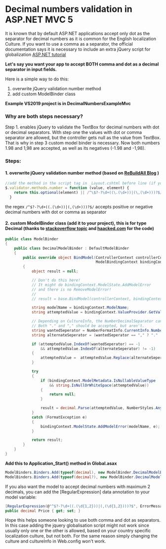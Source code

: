 # Decimal numbers validation in ASP.NET MVC 5

It is known that by default ASP.NET applications accept only dot as the separator for decimal numbers as it is common for the English localization Culture. If you want to use a comma as a separator, the official documentation says it is necessary to include an extra jQuery script for globalization [ASP.NET tutorial](https://docs.microsoft.com/en-us/aspnet/mvc/overview/getting-started/introduction/examining-the-edit-methods-and-edit-view#jquery-validation-for-non-english-locales)

**Let's say you want your app to accept BOTH comma and dot as a decimal separator in input fields.**

Here is a simple way to do this:

1. overwrite jQuery validation number method
2. add custom ModelBinder class

**Example VS2019 project is in DecimalNumbersExampleMvc**

### Why are both steps necessary? 
Step 1. enables jQuery to validate the TextBox for decimal numbers with dot or decimal separators. With step one the values with dot or comma separator are allowed, but the controller gets null as the value from TextBox. That is why in step 3 custom model binder is necessary. Now both numbers 1.98 and 1,98 are accepted, as well as its negatives (-1.98 and -1,98).

### Steps:

#### 1. overwrite jQuery validation number method (based on [ReBuildAll Blog](http://blog.rebuildall.net/2011/03/02/jQuery_validate_and_the_comma_decimal_separator) )

```javascript
//add the method in the script tag in _Layout.cshtml before line (if you have it) //$(document).ready(){}
$.validator.methods.number = function (value, element) {
    return this.optional(element) || /^\$?-?\d+((\.(\d+))|(\,(\d+)))?$/.test(value); 
  } 
```
the regex `/^$?-?\d+((.(\d+))|(,(\d+)))?$/` accepts positive or negative decimal numbers with dot or comma as separator

#### 2. custom ModelBinder class (add it to your project), this is for type Decimal (thanks to [stackoverflow topic](https://stackoverflow.com/questions/25849160/decimal-numbers-in-asp-net-mvc-5-app#25862916) and [haacked.com](https://haacked.com/archive/2011/03/19/fixing-binding-to-decimals.aspx/) for the code)

```C#
public class ModelBinder
{
    public class DecimalModelBinder : DefaultModelBinder
    {
        public override object BindModel(ControllerContext controllerContext,
                                         ModelBindingContext bindingContext)
        {
            object result = null;

            // Don't do this here!
            // It might do bindingContext.ModelState.AddModelError
            // and there is no RemoveModelError!
            // 
            // result = base.BindModel(controllerContext, bindingContext);

            string modelName = bindingContext.ModelName;
            string attemptedValue = bindingContext.ValueProvider.GetValue(modelName).AttemptedValue;

            // Depending on CultureInfo, the NumberDecimalSeparator can be "," or "."
            // Both "." and "," should be accepted, but aren't.
            string wantedSeperator = NumberFormatInfo.CurrentInfo.NumberDecimalSeparator;
            string alternateSeperator = (wantedSeperator == "," ? "." : ",");

            if (attemptedValue.IndexOf(wantedSeperator) == -1
                && attemptedValue.IndexOf(alternateSeperator) != -1)
            {
                attemptedValue =  attemptedValue.Replace(alternateSeperator, wantedSeperator);
            }

            try
            {
                if (bindingContext.ModelMetadata.IsNullableValueType
                    && string.IsNullOrWhiteSpace(attemptedValue))
                {
                    return null;
                }

                result = decimal.Parse(attemptedValue, NumberStyles.Any);
            }
            catch (FormatException e)
            {
                bindingContext.ModelState.AddModelError(modelName, e);
            }

            return result;
        }
    }
}
```

**Add this to Application_Start() method in Global.asax**
```c#
ModelBinders.Binders.Add(typeof(decimal), new ModelBinder.DecimalModelBinder());
ModelBinders.Binders.Add(typeof(decimal?), new ModelBinder.DecimalModelBinder());
```

If you also want the model to accept decimal numbers with maximum 2 decimals, you can add
the [RegularExpression] data annotation to your model variable:
```c#
[RegularExpression(@"^$?-?\d+((.(\d{1,2}))|(,(\d{1,2})))?$", ErrorMessage = "Max two numbers after decimal separator accepted.")]
public decimal Price { get; set; }
```
 
Hope this helps someone looking to use both comma and dot as separators. In this case adding the jquery globalisation script might not work since usually only one or the other is allowed, based on your country specific localization culture, but not both.
For the same reason simply changing the culture and cultureInfo in Web.config won't work.

